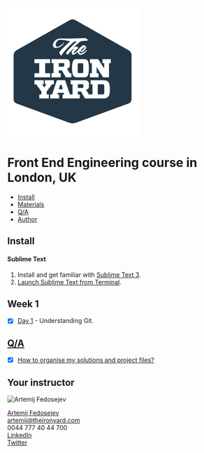 <img src="tiy-logo.png" alt="The Iron Yard logo" width="300" />

#  Front End Engineering course in London, UK

+ [Install](#install)
+ [Materials](#materials)
+ [Q/A](#qa)
+ [Author](#author)

## Install

#### Sublime Text

1. Install and get familiar with [Sublime Text 3](http://www.sublimetext.com).
2. [Launch Sublime Text from Terminal](http://olivierlacan.com/posts/launch-sublime-text-3-from-the-command-line/).

## Week 1

- [x] [Day 1](week-01/day-01/README.md) - Understanding Git.

## [Q/A](questions-and-answers.md)

- [x] [How to organise my solutions and project files?](questions-and-answers.md#how-to-organise-my-solutions-and-project-files)

## Your instructor

<img src="http://artemij.com/images/artemij-fedosejev.jpg" width="250" alt="Artemij Fedosejev" />

[Artemij Fedosejev](http://artemij.com)<br />
artemij@theironyard.com<br />
0044 777 40 44 700<br />
[LinkedIn](http://linkedin.com/in/artemij)<br />
[Twitter](http://twitter.com/artemy)
